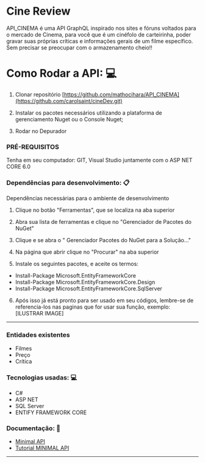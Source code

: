 # Cine Review


API_CINEMA é uma API GraphQL inspirado nos sites e fóruns voltados para o mercado de Cinema, para você que é um cinéfolo de carteirinha, poder gravar suas próprias críticas e informações gerais de um filme específico. Sem precisar se preocupar com o armazenamento cheio!!


# Como Rodar a API:  💻

1.  Clonar repositório  [https://github.com/mathocihara/API_CINEMA](https://github.com/carolsaint/cineDev.git)

2.  Instalar os pacotes necessários utilizando a plataforma de gerenciamento Nuget ou o Console Nuget;

3. Rodar no Depurador

### PRÉ-REQUISITOS

 Tenha em seu computador: GIT, Visual Studio juntamente com o ASP NET CORE 6.0

### Dependências para desenvolvimento:  📋

Dependências necessárias para o ambiente de desenvolvimento

1. Clique no botão "Ferramentas", que se localiza na aba superior

2. Abra sua lista de ferramentas e clique no "Gerenciador de Pacotes do NuGet"

3. Clique e se abra o " Gerenciador Pacotes do NuGet para a Solução..."

4. Na página que abrir clique no "Procurar" na aba superior

5. Instale os seguintes pacotes, e aceite os termos:
- Install-Package Microsoft.EntityFrameworkCore 
- Install-Package Microsoft.EntityFrameworkCore.Design 
- Install-Package Microsoft.EntityFrameworkCore.SqlServer

6. Após isso já está pronto para ser usado em seu códigos, lembre-se de referencia-los nas paginas que for usar sua função, exemplo:
[ILUSTRAR IMAGE]
----------






### Entidades existentes

-   Filmes
-   Preço
 - Crítica 





### Tecnologias usadas:  💻

-   C#
-   ASP NET 
-   SQL Server
-   ENTIFY FRAMEWORK CORE

### Documentação:  📖


-   [Minimal API](https://docs.microsoft.com/en-us/aspnet/core/tutorials/min-web-api?view=aspnetcore-6.0&tabs=visual-studio)
-   [Tutorial MINIMAL API](https://www.youtube.com/watch?v=zr3QiQDZ0-k&list=PLL5IVXErVfscI22qYsnkVjrPdaoHTI09j&index=2&t=3s&ab_channel=DEVNETCOREValdirFerreira)

----------
